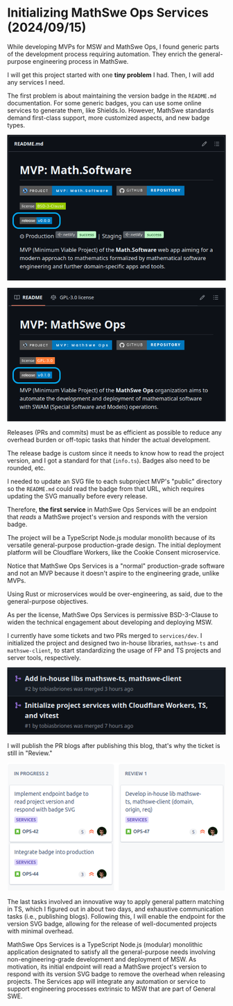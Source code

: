 <!-- Copyright (c) 2024 Tobias Briones. All rights reserved. -->
<!-- SPDX-License-Identifier: CC-BY-4.0 -->
<!-- This file is part of https://github.com/tobiasbriones/blog -->

# Initializing MathSwe Ops Services (2024/09/15)

While developing MVPs for MSW and MathSwe Ops, I found generic parts of the
development process requiring automation. They enrich the general-purpose
engineering process in MathSwe.

I will get this project started with one **tiny problem** I had. Then, I will
add any services I need.

The first problem is about maintaining the version badge in the `README.md`
documentation. For some generic badges, you can use some online services to
generate them, like Shields.Io. However, MathSwe standards demand first-class
support, more customized aspects, and new badge types.

![](images/msw-mvp-readme-badges.png)

![](images/ms-ops-mvp-readme-badges.png)

Releases (PRs and commits) must be as efficient as possible to reduce any
overhead burden or off-topic tasks that hinder the actual development.

The release badge is custom since it needs to know how to read the project
version, and I got a standard for that (`info.ts`). Badges also need to be
rounded, etc.

I needed to update an SVG file to each subproject MVP's "public" directory so
the `README.md` could read the badge from that URL, which requires updating the
SVG manually before every release.

Therefore, **the first service** in MathSwe Ops Services will be an endpoint
that *reads* a MathSwe project's version and responds with the version badge.

The project will be a TypeScript Node.js modular monolith because of its
versatile general-purpose production-grade design. The initial deployment
platform will be Cloudflare Workers, like the Cookie Consent microservice.

Notice that MathSwe Ops Services is a "normal" production-grade software and not
an MVP because it doesn't aspire to the engineering grade, unlike MVPs.

Using Rust or microservices would be over-engineering, as said, due to the
general-purpose objectives.

As per the license, MathSwe Ops Services is permissive BSD-3-Clause to widen the
technical engagement about developing and deploying MSW.

I currently have some tickets and two PRs merged to `services/dev`. I
initialized the project and designed two in-house libraries, `mathswe-ts` and
`mathswe-client`, to start standardizing the usage of FP and TS projects and
server tools, respectively.

![](images/ms-ops-services-_-first-prs.png)

I will publish the PR blogs after publishing this blog, that's why the ticket is
still in "Review."

![](images/ms-ops-_-current-tickets.png)

The last tasks involved an innovative way to apply general pattern matching in
TS, which I figured out in about two days, and exhaustive communication tasks
(i.e., publishing blogs). Following this, I will enable the endpoint for the
version SVG badge, allowing for the release of well-documented projects with
minimal overhead.

MathSwe Ops Services is a TypeScript Node.js (modular) monolithic application
designated to satisfy all the general-purpose needs involving
non-engineering-grade development and deployment of MSW. As motivation, its
initial endpoint will read a MathSwe project's version to respond with its
version SVG badge to remove the overhead when releasing projects. The Services
app will integrate any automation or service to support engineering processes
extrinsic to MSW that are part of General SWE.
